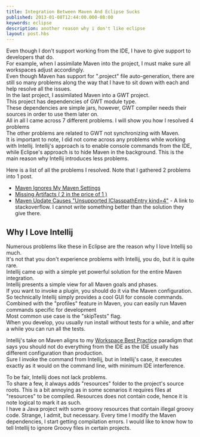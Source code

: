 ```yaml
---
title: Integration Between Maven And Eclipse Sucks
published: 2013-01-08T12:44:00.000-08:00
keywords: eclipse
description: another reason why i don't like eclipse
layout: post.hbs
---
```



Even though I don't support working from the IDE, I have to give support to developers that do.  
For example, when I assimilate Maven into the project, I must make sure all workspaces adjust accordingly.  
Even though Maven has support for ".project" file auto-generation, there are still so many problems along the way that I have to sit down with each and help resolve all the issues.  
In the last project, I assimilated Maven into a GWT project.  
This project has dependencies of GWT module type.  
These dependencies are simple jars, however, GWT compiler needs their sources in order to use them later on.  
All in all I came across 7 different problems. I will show you how I resolved 4 problems  
The other problems are related to GWT not synchronizing with Maven.  
It is important to note, I did not come across any problems while working with Intellij. Intellij's approach is to enable console commands from the IDE, while Eclipse's approach is to hide Maven in the background. This is the main reason why Intellij introduces less problems.

Here is a list of all the problems I resolved. Note that I gathered 2 problems into 1 post.

*   [Maven Ignores My Maven Settings](/2012/12/eclipse-ignores-maven-settings.html "Maven Ignores My Maven Settings")
*   [Missing Artifacts ( 2 in the price of 1 )](/2013/01/troubleshooting-missing-artifact-in.html "Missing Artifacts")
*   [Maven Update Causes "Unsupported IClasspathEntry kind=4"](http://stackoverflow.com/questions/10564684/how-to-fix-error-updating-maven-project-unsupported-iclasspathentry-kind-4 "stack overflow thread about iclasspathentry kind 4") - A link to stackoverflow. I cannot write something better than the solution they give there.

## Why I Love Intellij

Numerous problems like these in Eclipse are the reason why I love Intellij so much.  
It's not that you don't experience problems with Intellij, you do, but it is quite rare.  
Intellij came up with a simple yet powerful solution for the entire Maven integration.  
Intellij presents a simple view for all Maven goals and phases.  
If you want to invoke a plugin, you should do it via the Maven configuration.  
So technically Intellij simply provides a cool GUI for console commands.  
Combined with the "profiles" feature in Maven, you can easily run Maven commands specific for development  
Most common use case is the "skipTests" flag.  
When you develop, you usually run install without tests for a while, and after a while you can run all the tests.  

Intellij's take on Maven aligns to my [Workspace Best Practice](/2012/12/proper-workspace-1.html "Workspace Best Practice Part 1") paradigm that says you should not do everything from the IDE as the IDE usually has different configuration than production.  
Sure I invoke the command from Intellij, but in Intellij's case, it executes exactly as it would on the command line, with minimum IDE interference.

To be fair, Intellij does not lack problems.  
To share a few, it always adds "resources" folder to the project's source roots. This is a bit annoying as in some scenarios it requires files at "resources" to be compiled. Resources does not contain code, hence it is note logical to mark it as such.  
I have a Java project with some groovy resources that contain illegal groovy code. Strange, I admit, but necessary. Every time I modify the Maven dependencies, I start getting compilation errors. I would like to know how to tell Intellij to ignore Groovy files in certain projects.
